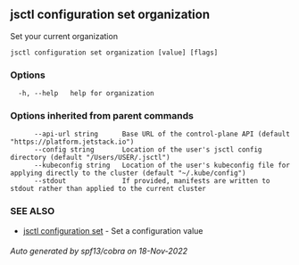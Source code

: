 ## jsctl configuration set organization

Set your current organization

```
jsctl configuration set organization [value] [flags]
```

### Options

```
  -h, --help   help for organization
```

### Options inherited from parent commands

```
      --api-url string      Base URL of the control-plane API (default "https://platform.jetstack.io")
      --config string       Location of the user's jsctl config directory (default "/Users/USER/.jsctl")
      --kubeconfig string   Location of the user's kubeconfig file for applying directly to the cluster (default "~/.kube/config")
      --stdout              If provided, manifests are written to stdout rather than applied to the current cluster
```

### SEE ALSO

* [jsctl configuration set](jsctl_configuration_set.md)	 - Set a configuration value

###### Auto generated by spf13/cobra on 18-Nov-2022
